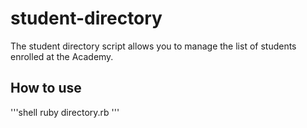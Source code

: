 # student-directory #

The student directory script allows you to manage the list of students enrolled at the Academy.

## How to use ##

'''shell
ruby directory.rb
'''
